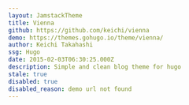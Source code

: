 ```yaml
---
layout: JamstackTheme
title: Vienna
github: https://github.com/keichi/vienna
demo: https://themes.gohugo.io/theme/vienna/
author: Keichi Takahashi
ssg: Hugo
date: 2015-02-03T06:30:25.000Z
description: Simple and clean blog theme for hugo
stale: true
disabled: true
disabled_reason: demo url not found
---
```

